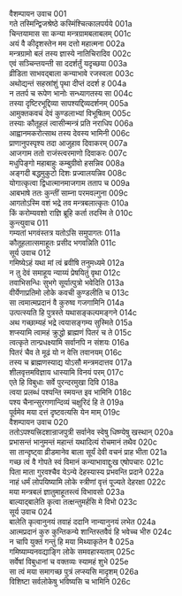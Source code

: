 वैशम्पायन उवाच	001  
गते तस्मिन्द्विजश्रेष्ठे कस्मिंश्चित्कालपर्यये	001a  
चिन्तयामास सा कन्या मन्त्रग्रामबलाबलम्	001c  
अयं वै कीदृशस्तेन मम दत्तो महात्मना	002a  
मन्त्रग्रामो बलं तस्य ज्ञास्ये नातिचिरादिव	002c  
एवं सञ्चिन्तयन्ती सा ददर्शर्तुं यदृच्छया	003a  
व्रीडिता साभवद्बाला कन्याभावे रजस्वला	003c  
अथोद्यन्तं सहस्रांशुं पृथा दीप्तं ददर्श ह	004a  
न ततर्प च रूपेण भानोः सन्ध्यागतस्य सा	004c  
तस्या दृष्टिरभूद्दिव्या सापश्यद्दिव्यदर्शनम्	005a  
आमुक्तकवचं देवं कुण्डलाभ्यां विभूषितम्	005c  
तस्याः कौतूहलं त्वासीन्मन्त्रं प्रति नराधिप	006a  
आह्वानमकरोत्साथ तस्य देवस्य भामिनी	006c  
प्राणानुपस्पृश्य तदा आजुहाव दिवाकरम्	007a  
आजगाम ततो राजंस्त्वरमाणो दिवाकरः	007c  
मधुपिङ्गो महाबाहुः कम्बुग्रीवो हसन्निव	008a  
अङ्गदी बद्धमुकुटो दिशः प्रज्वालयन्निव	008c  
योगात्कृत्वा द्विधात्मानमाजगाम तताप च	009a  
आबभाषे ततः कुन्तीं साम्ना परमवल्गुना	009c  
आगतोऽस्मि वशं भद्रे तव मन्त्रबलात्कृतः	010a  
किं करोम्यवशो राज्ञि ब्रूहि कर्ता तदस्मि ते	010c  
कुन्त्युवाच	011  
गम्यतां भगवंस्तत्र यतोऽसि समुपागतः	011a  
कौतूहलात्समाहूतः प्रसीद भगवन्निति	011c  
सूर्य उवाच	012  
गमिष्येऽहं यथा मां त्वं ब्रवीषि तनुमध्यमे	012a  
न तु देवं समाहूय न्याय्यं प्रेषयितुं वृथा	012c  
तवाभिसन्धिः सुभगे सूर्यात्पुत्रो भवेदिति	013a  
वीर्येणाप्रतिमो लोके कवची कुण्डलीति च	013c  
सा त्वमात्मप्रदानं वै कुरुष्व गजगामिनि	014a  
उत्पत्स्यति हि पुत्रस्ते यथासङ्कल्पमङ्गने	014c  
अथ गच्छाम्यहं भद्रे त्वयासङ्गम्य सुस्मिते	015a  
शप्स्यामि त्वामहं क्रुद्धो ब्राह्मणं पितरं च ते	015c  
त्वत्कृते तान्प्रधक्ष्यामि सर्वानपि न संशयः	016a  
पितरं चैव ते मूढं यो न वेत्ति तवानयम्	016c  
तस्य च ब्राह्मणस्याद्य योऽसौ मन्त्रमदात्तव	017a  
शीलवृत्तमविज्ञाय धास्यामि विनयं परम्	017c  
एते हि विबुधाः सर्वे पुरन्दरमुखा दिवि	018a  
त्वया प्रलब्धं पश्यन्ति स्मयन्त इव भामिनि	018c  
पश्य चैनान्सुरगणान्दिव्यं चक्षुरिदं हि ते	019a  
पूर्वमेव मया दत्तं दृष्टवत्यसि येन माम्	019c  
वैशम्पायन उवाच	020  
ततोऽपश्यत्त्रिदशान्राजपुत्री सर्वानेव स्वेषु धिष्ण्येषु खस्थान्	020a  
प्रभासन्तं भानुमन्तं महान्तं यथादित्यं रोचमानं तथैव	020c  
सा तान्दृष्ट्वा व्रीडमानेव बाला सूर्यं देवी वचनं प्राह भीता	021a  
गच्छ त्वं वै गोपते स्वं विमानं कन्याभावाद्दुःख एषोपचारः	021c  
पिता माता गुरवश्चैव येऽन्ये देहस्यास्य प्रभवन्ति प्रदाने	022a  
नाहं धर्मं लोपयिष्यामि लोके स्त्रीणां वृत्तं पूज्यते देहरक्षा	022c  
मया मन्त्रबलं ज्ञातुमाहूतस्त्वं विभावसो	023a  
बाल्याद्बालेति कृत्वा तत्क्षन्तुमर्हसि मे विभो	023c  
सूर्य उवाच	024  
बालेति कृत्वानुनयं तवाहं ददानि नान्यानुनयं लभेत	024a  
आत्मप्रदानं कुरु कुन्तिकन्ये शान्तिस्तवैवं हि भवेच्च भीरु	024c  
न चापि युक्तं गन्तुं हि मया मिथ्याकृतेन वै	025a  
गमिष्याम्यनवद्याङ्गि लोके समवहास्यताम्	025c  
सर्वेषां विबुधानां च वक्तव्यः स्यामहं शुभे	025e  
सा त्वं मया समागच्छ पुत्रं लप्स्यसि मादृशम्	026a  
विशिष्टा सर्वलोकेषु भविष्यसि च भामिनि	026c  
